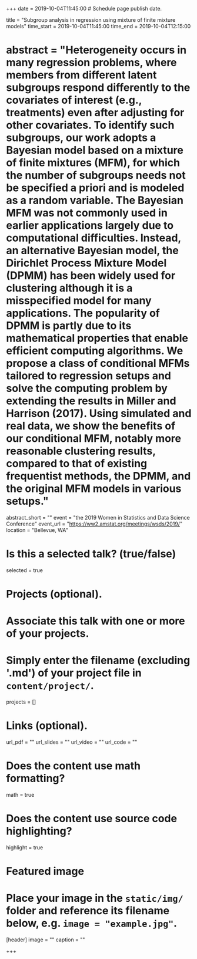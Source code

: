+++
date = 2019-10-04T11:45:00 # Schedule page publish date.

title = "Subgroup analysis in regression using mixture of finite mixture models"
time_start = 2019-10-04T11:45:00
time_end = 2019-10-04T12:15:00
# abstract = "Heterogeneity occurs in many regression problems, where members from different latent subgroups respond differently to the covariates of interest (e.g., treatments) even after adjusting for other covariates. To identify such subgroups, our work adopts a Bayesian model based on a mixture of finite mixtures (MFM), for which the number of subgroups needs not be specified a priori and is modeled as a random variable. The Bayesian MFM was not commonly used in earlier applications largely due to computational difficulties. Instead, an alternative Bayesian model, the Dirichlet Process Mixture Model (DPMM) has been widely used for clustering although it is a misspecified model for many applications. The popularity of DPMM is partly due to its mathematical properties that enable efficient computing algorithms. We propose a class of conditional MFMs tailored to regression setups and solve the computing problem by extending the results in Miller and Harrison (2017). Using simulated and real data, we show the benefits of our conditional MFM, notably more reasonable clustering results, compared to that of existing frequentist methods, the DPMM, and the original MFM models in various setups."
abstract_short = ""
event = "the 2019 Women in Statistics and Data Science Conference"
event_url = "https://ww2.amstat.org/meetings/wsds/2019/"
location = "Bellevue, WA"

# Is this a selected talk? (true/false)
selected = true

# Projects (optional).
#   Associate this talk with one or more of your projects.
#   Simply enter the filename (excluding '.md') of your project file in `content/project/`.
projects = []

# Links (optional).
url_pdf = ""
url_slides = ""
url_video = ""
url_code = ""

# Does the content use math formatting?
math = true

# Does the content use source code highlighting?
highlight = true

# Featured image
# Place your image in the `static/img/` folder and reference its filename below, e.g. `image = "example.jpg"`.
[header]
image = ""
caption = ""

+++
